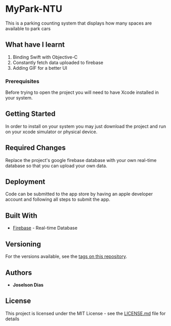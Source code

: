 # MyPark-NTU

This is a parking counting system that displays how many spaces are available to park cars

## What have I learnt

1. Binding Swift with Objective-C
2. Constantly fetch data uploaded to firebase
3. Adding GIF for a better UI

### Prerequisites

Before trying to open the project you will need to have Xcode installed in your system.

## Getting Started

In order to install on your system you may just download the project and run on your xcode simulator or physical device.

## Required Changes

Replace the project's google firebase database  with your own real-time database so that you can upload your own data.

## Deployment

Code can be submitted to the app store by having an apple developer account and following all steps to submit the app.

## Built With

* [Firebase](https://firebase.google.com) - Real-time Database

## Versioning

For the versions available, see the [tags on this repository](https://github.com/JCassio1/Tic-Tac-Toe). 

## Authors

* **Joselson Dias** 


## License

This project is licensed under the MIT License - see the [LICENSE.md](LICENSE.md) file for details
